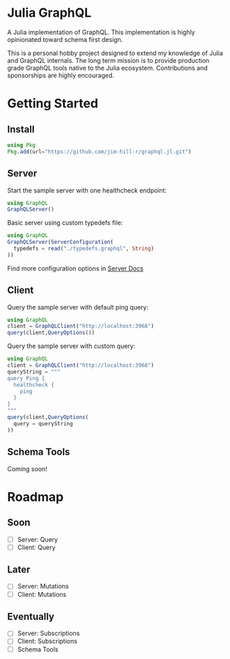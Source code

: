 # Julia GraphQL
A Julia implementation of GraphQL. This implementation is highly opinionated toward schema first design.

This is a personal hobby project designed to extend my knowledge of Julia and GraphQL internals. The long term mission is to provide production grade GraphQL tools native to the Julia ecosystem. Contributions and sponsorships are highly encouraged.

# Getting Started
## Install
```julia
using Pkg
Pkg.add(url="https://github.com/jim-hill-r/graphql.jl.git")
```

## Server
Start the sample server with one healthcheck endpoint:
```julia
using GraphQL
GraphQLServer()
```

Basic server using custom typedefs file:
```julia
using GraphQL
GraphQLServer(ServerConfiguration(
  typedefs = read("./typedefs.graphql", String)
))
```

Find more configuration options in [Server Docs](./docs/server.md)

## Client
Query the sample server with default ping query:
```julia
using GraphQL
client = GraphQLClient("http://localhost:3968")
query(client,QueryOptions())
```

Query the sample server with custom query:
```julia
using GraphQL
client = GraphQLClient("http://localhost:3968")
queryString = """
query Ping {
  healthcheck {
    ping
  }
}
"""
query(client,QueryOptions(
  query = queryString
))

```

## Schema Tools
Coming soon!

# Roadmap
## Soon
- [ ] Server: Query
- [ ] Client: Query

## Later
- [ ] Server: Mutations
- [ ] Client: Mutations

## Eventually
- [ ] Server: Subscriptions
- [ ] Client: Subscriptions
- [ ] Schema Tools
